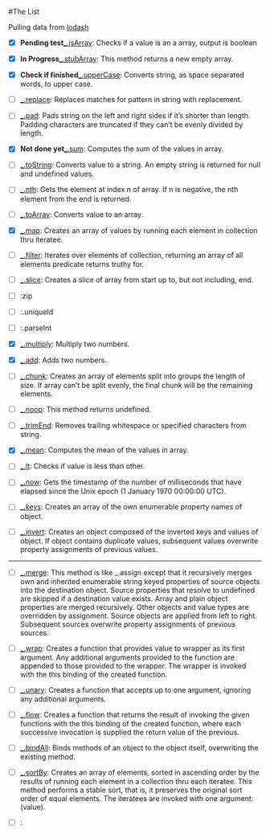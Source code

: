 #The List

Pulling data from [lodash](https://lodash.com/)

- [X] **Pending test**[_.isArray](https://lodash.com/docs#isArray): Checks if a value is an a array, output is boolean
- [X] **In Progress**[_.stubArray](https://lodash.com/docs#stubArray): This method returns a new empty array.
- [X] **Check if finished**[_.upperCase](https://lodash.com/docs#upperCase): Converts string, as space separated words, to upper case.
- [ ] [_.replace](https://lodash.com/docs#replace): Replaces matches for pattern in string with replacement.
- [ ] [_.pad](https://lodash.com/docs#pad): Pads string on the left and right sides if it’s shorter than length. Padding characters are truncated if they can’t be evenly divided by length.
- [X] **Not done yet**[_.sum](https://lodash.com/docs#sum): Computes the sum of the values in array.
- [ ] [_.toString](https://lodash.com/docs#toString): Converts value to a string. An empty string is returned for null and undefined values.
- [ ] [_.nth](https://lodash.com/docs#nth): Gets the element at index n of array. If n is negative, the nth element from the end is returned.
- [ ] [_.toArray](https://lodash.com/docs#toArray): Converts value to an array.

- [X] [_.map](https://lodash.com/docs#map): Creates an array of values by running each element in collection thru iteratee.

- [ ] [_.filter](https://lodash.com/docs#filter): Iterates over elements of collection, returning an array of all elements predicate returns truthy for.

- [ ] [_.slice](https://lodash.com/docs#slice): Creates a slice of array from start up to, but not including, end.

- [ ] []():zip
- [ ] []():.uniqueId
- [ ] []():.parseInt

- [X] [_.multiply](https://lodash.com/docs#multiply): Multiply two numbers.

- [X] [_.add](https://lodash.com/docs#add): Adds two numbers.

- [ ] [_.chunk](https://lodash.com/docs#chunk): Creates an array of elements split into groups the length of size. If array can’t be split evenly, the final chunk will be the remaining elements.

- [ ] [_.noop](https://lodash.com/docs#noop): This method returns undefined.

- [ ] [_.trimEnd](https://lodash.com/docs#trimEnd): Removes trailing whitespace or specified characters from string.

- [X] [_.mean](https://lodash.com/docs#mean): Computes the mean of the values in array.

- [ ] [_.lt](https://lodash.com/docs#lt): Checks if value is less than other.

- [ ] [_.now](https://lodash.com/docs#now): Gets the timestamp of the number of milliseconds that have elapsed since the Unix epoch (1 January 1970 00:00:00 UTC).

- [ ] [_.keys](https://lodash.com/docs#keys): Creates an array of the own enumerable property names of object.

- [ ] [_.invert](https://lodash.com/docs#invert): Creates an object composed of the inverted keys and values of object. If object contains duplicate values, subsequent values overwrite property assignments of previous values.


------------------------

- [ ] [_.merge](https://lodash.com/docs#merge): This method is like _.assign except that it recursively merges own and inherited enumerable string keyed properties of source objects into the destination object. Source properties that resolve to undefined are skipped if a destination value exists. Array and plain object properties are merged recursively. Other objects and value types are overridden by assignment. Source objects are applied from left to right. Subsequent sources overwrite property assignments of previous sources.

- [ ] [_.wrap](https://lodash.com/docs#wrap): Creates a function that provides value to wrapper as its first argument. Any additional arguments provided to the function are appended to those provided to the wrapper. The wrapper is invoked with the this binding of the created function.

- [ ] [_.unary](https://lodash.com/docs#unary): Creates a function that accepts up to one argument, ignoring any additional arguments.

- [ ] [_.flow](https://lodash.com/docs#flow): Creates a function that returns the result of invoking the given functions with the this binding of the created function, where each successive invocation is supplied the return value of the previous.

- [ ] [_.bindAll](https://lodash.com/docs#bindAll): Binds methods of an object to the object itself, overwriting the existing method.

- [ ] [_.sortBy](https://lodash.com/docs#sortBy): Creates an array of elements, sorted in ascending order by the results of running each element in a collection thru each iteratee. This method performs a stable sort, that is, it preserves the original sort order of equal elements. The iteratees are invoked with one argument: (value).

- [ ] []():
